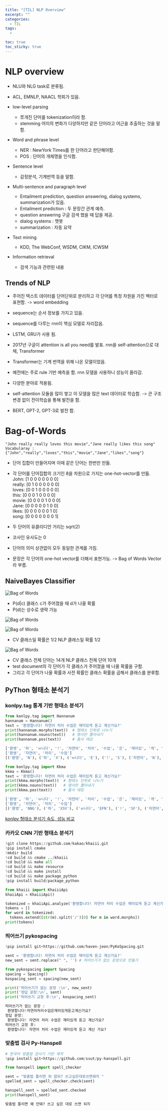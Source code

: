 ```yaml
---
title: "[TIL] NLP Overview"
excerpt: ""
categories:
  - TIL
tags:
  - 

toc: true
toc_sticky: true
---
```


# NLP overview

- NLU와 NLG task로 분류됨.
- ACL, EMNLP, NAACL 학회가 있음.
- low-level parsing
    - 쪼개진 단어를 tokenization이라 함.
    - stemming 어미의 변화가 다양하지만 같은 단어라고 어근을 추출하는 것을 말함.
- Word and phrase level
    - NER : NewYork Times를 한 단어라고 판단해야함.
    - POS : 단어의 개체명을 인식함.
- Sentence level
    - 감정분석, 기계번역 등을 말함.

- Multi-sentence and paragraph level
    - Entailment prediction, question answering, dialog systems, summarization가 있음.
    - Entailment prediction : 두 문장간 관계 예측.
    - question answering 구글 검색 했을 때 답을 제공.
    - dialog systems : 챗봇
    - summarization : 자동 요약

- Text mining
    - KDD, The WebConf, WSDM, CIKM, ICWSM

- Information retrieval
    - 검색 기능과 관련된 내용

## Trends of NLP

- 주어진 텍스트 데이터를 단어단위로 분리하고 각 단어를 특정 차원을 가진 벡터로 표현함. -> word embedding

- sequence는 순서 정보를 가지고 있음.

- sequence를 다루는 rnn이 핵심 모델로 자리잡음.

- LSTM, GRU가 사용 됨.

- 2017년 구글이 attention is all you need를 발표. rnn을 self-attention으로 대체, Transformer

- Transformer는 기계 번역을 위해 나온 모델이었음.

- 예전에는 주로 rule 기반 예측을 함. rnn 모델을 사용하니 성능이 올라감.

- 다양한 분야로 적용됨.

- self-attention 모듈을 많이 쌓고 이 모델을 많은 text 데이터로 학습함. -> 큰 구조변경 없이 전이학습을 통해 발전을 함.

- BERT, GPT-2, GPT-3로 발전 함.

# Bag-of-Words

`"John really really loves this movie","Jane really likes this song"`     
`Vocabularay : {"John","really","loves","this","movie","Jane","likes","song"}`  
- 단어 집합이 만들어지며 이때 같은 단어는 한번만 만듦.  
- 각 단어를 단어집합의 크기인 8을 차원으로 가지는 one-hot-vector를 만듦.  
John: [1 0 0 0 0 0 0 0]  
really: [0 1 0 0 0 0 0 0]  
loves: [0 0 1 0 0 0 0 0]  
this: [0 0 0 1 0 0 0 0]  
movie: [0 0 0 0 1 0 0 0]  
Jane: [0 0 0 0 0 1 0 0]  
likes: [0 0 0 0 0 0 1 0]  
song: [0 0 0 0 0 0 0 1]

- 두 단어의 유클리디안 거리는 sqrt(2)
- 코사인 유사도는 0
- 단어의 의미 상관없이 모두 동일한 관계를 가짐.

- 문장은 각 단어의 one-hot vector를 더해서 표현가능. -> Bag of Words Vector라 부름.  

## NaiveBayes Classifier  

![Bag of Words](..\images\naivebayes_classifier.JPG)

- P(d|c) 클래스 c가 주어졌을 때 d가 나올 확률
- P(d)는 상수로 생략 가능
  
![Bag of Words](..\images\classifier.JPG)

![Bag of Words](..\images\document.JPG)

- CV 클래스일 확률은 1/2 NLP 클래스일 확률 1/2

![Bag of Words](..\images\word.JPG)

- CV 클래스 전체 단어는 14개 NLP 클래스 전체 단어 10개
- test document의 각 단어가 각 클래스가 주어졌을 때 나올 확률을 구함.
- 그리고 각 단어가 나올 확률과 사전 확률인 클래스 확률을 곱해서 클래스를 분류함.

## PyThon 형태소 분석기

### konlpy.tag 통계 기반 형태소 분석기

```python
from konlpy.tag import Hannanum
hannanum = Hannanum()
text = '환영합니다! 자연어 처리 수업은 재미있게 듣고 계신가요?'
print(hannanum.morphs(text))  # 형태소 단위로 나누기 
print(hannanum.nouns(text))   # 명사만 뽑아내기
print(hannanum.pos(text))     # 품사 태깅

['환영', '하', 'ㅂ니다', '!', '자연어', '처리', '수업', '은', '재미있', '게', '듣', '고', '계시', 'ㄴ가', '요', '?']
['환영', '자연어', '처리', '수업']
[('환영', 'N'), ('하', 'X'), ('ㅂ니다', 'E'), ('!', 'S'), ('자연어', 'N'), ('처리', 'N'), ('수업', 'N'), ('은', 'J'), ('재미있', 'P'), ('게', 'E'), ('듣', 'P'), ('고', 'E'), ('계시', 'P'), ('ㄴ가', 'E'), ('요', 'J'), ('?', 'S')]
```
```python
from konlpy.tag import Kkma
kkma = Kkma()
text = '환영합니다! 자연어 처리 수업은 재미있게 듣고 계신가요?'
print(kkma.morphs(text))  # 형태소 단위로 나누기 
print(kkma.nouns(text))   # 명사만 뽑아내기 
print(kkma.pos(text))     # 품사 태킹

['환영', '하', 'ㅂ니다', '!', '자연어', '처리', '수업', '은', '재미있', '게', '듣', '고', '계시', 'ㄴ가요', '?']
['환영', '자연어', '처리', '수업']
[('환영', 'NNG'), ('하', 'XSV'), ('ㅂ니다', 'EFN'), ('!', 'SF'), ('자연어', 'NNG'), ('처리', 'NNG'), ('수업', 'NNG'), ('은', 'JX'), ('재미있', 'VA'), ('게', 'ECD'), ('듣', 'VV'), ('고', 'ECE'), ('계시', 'VXA'), ('ㄴ가요', 'EFQ'), ('?', 'SF')]
```

[konlpy 형태소 분석기 속도, 성능 비교](https://konlpy.org/ko/latest/morph/#comparison-between-pos-tagging-classes)

### 카카오 CNN 기반 형태소 분석기

```python
!git clone https://github.com/kakao/khaiii.git
!pip install cmake
!mkdir build
!cd build && cmake ../khaiii
!cd build && make all
!cd build && make resource
!cd build && make install
!cd build && make package_python
!pip install build/package_python

from khaiii import KhaiiiApi
khaiiApi = KhaiiiApi()

tokenized = khaiiApi.analyze('환영합니다! 자연어 처리 수업은 재미있게 듣고 계신가요?')
tokens = []
for word in tokenized:
  tokens.extend([str(m).split('/')[0] for m in word.morphs])
print(tokens)
```

### 띄어쓰기 pykospacing

```python
!pip install git+https://github.com/haven-jeon/PyKoSpacing.git

sent = '환영합니다! 자연어 처리 수업은 재미있게 듣고 계신가요?'
new_sent = sent.replace(" ", '') # 띄어쓰기가 없는 문장으로 만들기

from pykospacing import Spacing
spacing = Spacing()
kospacing_sent = spacing(new_sent) 

print('띄어쓰기가 없는 문장 :\n', new_sent) 
print('정답 문장:\n', sent) 
print('띄어쓰기 교정 후:\n', kospacing_sent)

띄어쓰기가 없는 문장 :
 환영합니다!자연어처리수업은재미있게듣고계신가요?
정답 문장:
 환영합니다! 자연어 처리 수업은 재미있게 듣고 계신가요?
띄어쓰기 교정 후:
 환영합니다! 자연어 처리 수업은 재미있게 듣고 계신 가요?
```

### 맞춤법 검사 Py-Hanspell

```python
# 한국어 맞춤법 검사기 기반 제작
!pip install git+https://github.com/ssut/py-hanspell.git

from hanspell import spell_checker

sent = "맞춤법 틀리면 외 않되? 쓰고싶은대로쓰면돼지 "
spelled_sent = spell_checker.check(sent)

hanspell_sent = spelled_sent.checked
print(hanspell_sent)

맞춤법 틀리면 왜 안돼? 쓰고 싶은 대로 쓰면 되지
```





